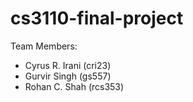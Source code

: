 # cs3110-final-project

Team Members:

- Cyrus R. Irani (cri23)
- Gurvir Singh (gs557)
- Rohan C. Shah (rcs353)
